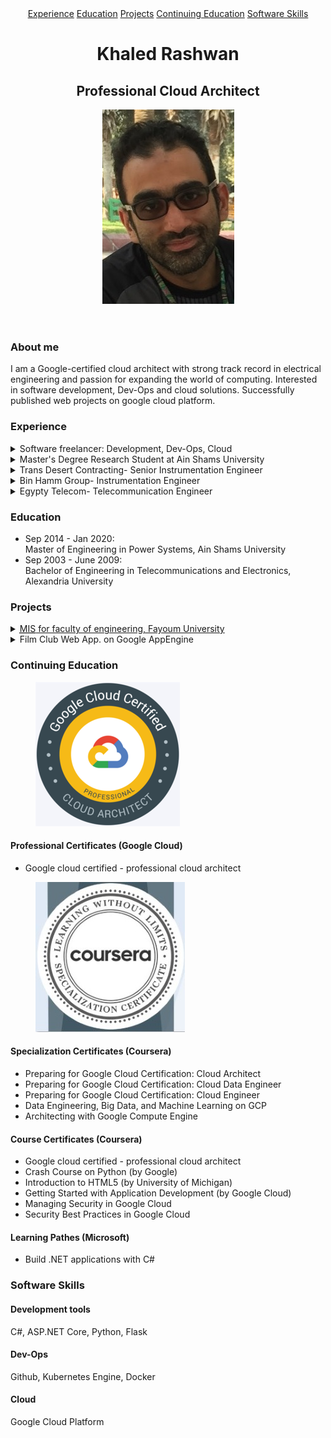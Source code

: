 <!DOCTYPE html>
<html lang="en">
    <body>
        <header>
            <nav>
                <a href="#Experience">Experience</a>
                <a href="#Education">Education</a>
                <a href="#Projects">Projects</a>
                <a href="#continuing-education">Continuing Education</a>
                <a href="#software-skills">Software Skills</a>
            </nav>
            <hgroup>
                <h1>Khaled Rashwan</h1>
                <h2>Professional Cloud Architect</h2>
            </hgroup>
            <figure>
                <img  id="my-personal-photo" src="images/personal-photo.jpg" alt="My personal photo">
                <figcaption></figcaption>
            </figure>
        </header>
        <main>
            <section>
                <h3>About me</h3>
                <p>I am a Google-certified cloud architect with strong track record in electrical engineering and passion for expanding the world of computing. Interested in software development, Dev-Ops and cloud solutions. Successfully published web projects on google cloud platform.</p>
            </section>
            <section>
                <h3 id="Experience">Experience</h3>
                <details>
                    <summary>Software freelancer: Development, Dev-Ops, Cloud</summary>
                    <time datetime="2020-01">Jan 2020</time> - till now
                    <ul>
                        <li>Developing web applications in asp.net core (C#) and flask (Python)</li>
                        <li>Version control on github and managing CI/ CD with google cloud.</li>
                        <li>Publishing on Cloud Run using docker containerization</li>
                    </ul>
                </details>
                <details>
                    <summary>Master's Degree Research Student at Ain Shams University</summary>
                    <time datetime="2014-09">Sep 2014</time> - <time datetime="2020-01">Jan 2020</time>:
                    <ul>
                        <li>Simulate and design control systems for Variable Frequency Transformers.</li>
                        <li>Design and simulate wind turbine electrical generation systems</li>
                    </ul>
                </details>
                <details>
                    <summary>Trans Desert Contracting- Senior Instrumentation Engineer</summary>
                    <time datetime="2013-01">Jan 2013</time> - <time datetime="2014-04">April 2014</time>:
                    <ul>
                        <li>Installation, Testing & Commissioning of 2 No. DMA (District Metering Area) & 12 No’s bulk meters in Al Ain region</li>
                        <li>Rotork IQM Actuators</li>
                        <li>Nencini LJH Flow Control Valve (400, 600mm DIA)</li>
                        <li>AUMA maulti-turn actuator with controls</li>
                        <li>Endress & Hauser Electro Magnetic Flow Meters & Pressure transmitters</li>
                        <li>BRODERSON RTU using STRATON software "PID Controller"</li>
                    </ul>
                </details>
                <details>
                    <summary>Bin Hamm Group- Instrumentation Engineer</summary>
                    <time datetime="2011-01">Jan 2011</time> - <time datetime="2012-12">Dec 2012</time>:
                    <ul>
                        <li>Installation, Testing & Commissioning of 29 No. DMA (District Metering Area) in Al Ain region</li>
                        <li>Rotork IQM Actuators</li>
                        <li>Nencini LJH Flow Control Valve (150mm : 500mm DIA)</li>
                        <li>Endress & Hauser Electro Magnetic Flow Meters & Pressure transmitters</li>
                        <li>BRODERSON RTU using STRATON software "PID Controller"</li>
                        <li>ABB Pressure transmitters, water & soil temperature sensors</li>
                    </ul>
                </details>
                <details>
                    <summary>Egypty Telecom- Telecommunication Engineer</summary>
                    <time datetime="2010-01">Jan 2010</time> - <time datetime="2010-12">Dec 2010</time>:
                    <ul>
                        <li>Installing DSLAM cabinets for etisalat Misr - Huawei SmartAXMA5600 DSLAM "Small, Medium, and Large Cabinets" and ensure internet connectivity.</li>
                        <li>Huawei 3900 BTS Cabinet</li>
                        <li>Huawei DRFU & GRFU 900MHz and 1800MHz</li>
                        <li>Microwave links: Huawei RTN 600, RTN 900</li>
                        <li>Different Designs: (1+0, 1+1, 2+0, 2+2, 4+0) Horizontal and Vertical Pol.</li>
                        <li>Huawei T2000 Software</li>
                    </ul>
                </details>
            </section>
            <section>
                <h3 id="Education">Education</h3>
                    <ul>
                        <li>
                            <time datetime="2014-09">Sep 2014</time> - <time datetime="2020-01">Jan 2020</time>:<br>
                            Master of Engineering in Power Systems, Ain Shams University
                        </li>
                        <li>
                            <time datetime="2003-09">Sep 2003</time> - <time datetime="2009-06">June 2009</time>:<br>
                            Bachelor of Engineering in Telecommunications and Electronics, Alexandria University
                        </li>
                    </ul>
            </section>
            <section>
                <h3 id="Projects">Projects</h3>
                <details>
                    <summary>
                        <a href="https://github.com/DevCodersHub/grad2021git-master.git" target=”_blank”>
                        <abbr title="Management Information System">MIS</abbr> for faculty of engineering, Fayoum University</a>
                    </summary>
                    <ul>
                        <li>Created a C# Web Application using ASP.net Core</li>
                        <li>MVC Design Pattern</li>
                        <li>Using ASP.net Individual account authentication system</li>
                        <li>MS SQL Express Edition</li>
                        <li>Containerizing using docker file</li>
                        <li>Version control using github</li>
                        <li>CI/CD with Google Cloud Build</li>
                        <li>Publishing the project with Google Cloud Run</li>
                    </ul>
                </details>
                <details>
                    <summary>
                        Film Club Web App. on Google AppEngine
                    </summary>
                    <ul>
                        <li>Create a Python web app on Google AppEngine, test it locally and launch it online</li>
                        <li>Authenticate users with Firebase Auth and edit the UI</li>
                        <li>Create and manage entities with Firestore in Datastore mode</li>
                    </ul>
                </details>
            </section>
            <section>
                <h3 id="continuing-education">Continuing Education</h3>
                <figure>
                    <img  id="google-certificate-logo" src="images/gcp.jpg" alt="google cloud Certificate logo">
                    <figcaption></figcaption>
                </figure>
                <h4>Professional Certificates (Google Cloud)</h4>
                <ul>
                    <li>Google cloud certified - professional cloud architect</li>
                </ul>
                <figure>
                    <img  id="coursera-certificate-logo" src="images/coursera.jpg" alt="google cloud Certificate logo">
                    <figcaption></figcaption>
                </figure>
                <h4>Specialization Certificates (Coursera)</h4>
                <ul>
                    <li>Preparing for Google Cloud Certification: Cloud Architect</li>
                    <li>Preparing for Google Cloud Certification: Cloud Data Engineer</li>
                    <li>Preparing for Google Cloud Certification: Cloud Engineer</li>
                    <li>Data Engineering, Big Data, and Machine Learning on GCP</li>
                    <li>Architecting with Google Compute Engine</li>
                </ul>
                <h4>Course Certificates (Coursera)</h4>
                <ul>
                    <li>Google cloud certified - professional cloud architect</li>
                    <li>Crash Course on Python (by Google)</li>
                    <li>Introduction to HTML5 (by University of Michigan)</li>
                    <li>Getting Started with Application Development (by Google Cloud)</li>
                    <li>Managing Security in Google Cloud</li>
                    <li>Security Best Practices in Google Cloud</li>
                </ul>
                <h4>Learning Pathes (Microsoft)</h4>
                <ul>
                    <li>Build .NET applications with C#</li>
                </ul>
            </section>
            <section>
                <h3 id="software-skills">Software Skills</h3>
                <h4>Development tools</h4>
                <p>C#, ASP.NET Core, Python, Flask</p>
                <h4>Dev-Ops</h4>
                <p>Github, Kubernetes Engine, Docker</p>
                <h4>Cloud</h4>
                <p>Google Cloud Platform</p>
            </section>
        </main>
    </body>
</html>

